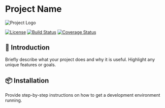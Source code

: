 # Project Name

![Project Logo](https://via.placeholder.com/150)

[![License](https://img.shields.io/badge/license-MIT-blue.svg)](LICENSE)
[![Build Status](https://img.shields.io/travis/username/repo.svg)](https://travis-ci.org/username/repo)
[![Coverage Status](https://img.shields.io/coveralls/username/repo.svg)](https://coveralls.io/github/username/repo)

## 🚀 Introduction

Briefly describe what your project does and why it is useful. Highlight any unique features or goals.

## 📦 Installation

Provide step-by-step instructions on how to get a development environment running.
